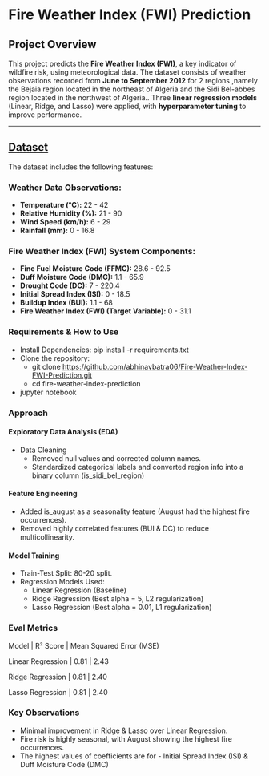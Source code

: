 # Fire Weather Index (FWI) Prediction  

## Project Overview  
This project predicts the **Fire Weather Index (FWI)**, a key indicator of wildfire risk, using meteorological data. The dataset consists of weather observations recorded from **June to September 2012** for 2 regions ,namely the Bejaia region located in the northeast of Algeria and the Sidi Bel-abbes region located in the northwest of Algeria.. Three **linear regression models** (Linear, Ridge, and Lasso) were applied, with **hyperparameter tuning** to improve performance.

---

## [Dataset](https://archive.ics.uci.edu/dataset/547/algerian+forest+fires+dataset)
The dataset includes the following features:  

### Weather Data Observations:
- **Temperature (°C):** 22 - 42  
- **Relative Humidity (%):** 21 - 90  
- **Wind Speed (km/h):** 6 - 29  
- **Rainfall (mm):** 0 - 16.8  

### Fire Weather Index (FWI) System Components:
- **Fine Fuel Moisture Code (FFMC):** 28.6 - 92.5  
- **Duff Moisture Code (DMC):** 1.1 - 65.9  
- **Drought Code (DC):** 7 - 220.4  
- **Initial Spread Index (ISI):** 0 - 18.5  
- **Buildup Index (BUI):** 1.1 - 68  
- **Fire Weather Index (FWI) (Target Variable):** 0 - 31.1  


### Requirements & How to Use  
- Install Dependencies: pip install -r requirements.txt
- Clone the repository:
  - git clone https://github.com/abhinavbatra06/Fire-Weather-Index-FWI-Prediction.git
  - cd fire-weather-index-prediction
- jupyter notebook

### Approach
#### Exploratory Data Analysis (EDA)
- Data Cleaning
  - Removed null values and corrected column names.
  - Standardized categorical labels and converted region info into a binary column (is_sidi_bel_region)
#### Feature Engineering
- Added is_august as a seasonality feature (August had the highest fire occurrences).
- Removed highly correlated features (BUI & DC) to reduce multicollinearity.
#### Model Training 
- Train-Test Split: 80-20 split.
- Regression Models Used:
  - Linear Regression (Baseline)
  - Ridge Regression (Best alpha = 5, L2 regularization)
  - Lasso Regression (Best alpha = 0.01, L1 regularization)

### Eval Metrics
Model             | R² Score	| Mean Squared Error (MSE)

Linear Regression	| 0.81	    | 2.43

Ridge Regression	| 0.81	    | 2.40

Lasso Regression	| 0.81	    | 2.40

### Key Observations 

- Minimal improvement in Ridge & Lasso over Linear Regression.
- Fire risk is highly seasonal, with August showing the highest fire occurrences.
- The highest values of coefficients are for - Initial Spread Index (ISI) & Duff Moisture Code (DMC)
